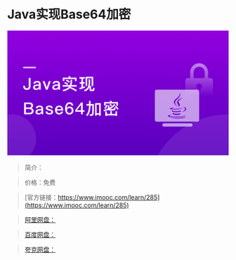 # Java实现Base64加密

![img](../../assets/5fe442e200010c6a05400304.jpg)

> 简介：

> 价格：免费

> [官方链接：https://www.imooc.com/learn/285](https://www.imooc.com/learn/285)

> [阿里网盘：]()

> [百度网盘：]()

> [夸克网盘：]()

